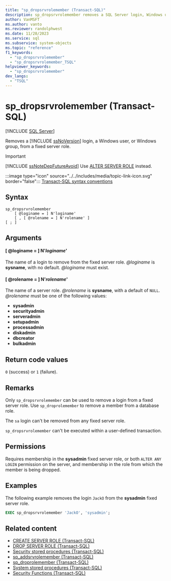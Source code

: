 ```yaml
---
title: "sp_dropsrvrolemember (Transact-SQL)"
description: sp_dropsrvrolemember removes a SQL Server login, Windows user, or Windows group, from a fixed server role.
author: VanMSFT
ms.author: vanto
ms.reviewer: randolphwest
ms.date: 11/28/2023
ms.service: sql
ms.subservice: system-objects
ms.topic: "reference"
f1_keywords:
  - "sp_dropsrvrolemember"
  - "sp_dropsrvrolemember_TSQL"
helpviewer_keywords:
  - "sp_dropsrvrolemember"
dev_langs:
  - "TSQL"
---
```

# sp_dropsrvrolemember (Transact-SQL)

[!INCLUDE [SQL Server](../../includes/applies-to-version/sqlserver.md)]

Removes a [!INCLUDE [ssNoVersion](../../includes/ssnoversion-md.md)] login, a Windows user, or Windows group, from a fixed server role.

> [!IMPORTANT]  
> [!INCLUDE [ssNoteDepFutureAvoid](../../includes/ssnotedepfutureavoid-md.md)] Use [ALTER SERVER ROLE](../../t-sql/statements/alter-server-role-transact-sql.md) instead.

:::image type="icon" source="../../includes/media/topic-link-icon.svg" border="false"::: [Transact-SQL syntax conventions](../../t-sql/language-elements/transact-sql-syntax-conventions-transact-sql.md)

## Syntax

```syntaxsql
sp_dropsrvrolemember
    [ @loginame = ] N'loginame'
    [ , [ @rolename = ] N'rolename' ]
[ ; ]
```

## Arguments

#### [ @loginame = ] N'*loginame*'

The name of a login to remove from the fixed server role. *@loginame* is **sysname**, with no default. *@loginame* must exist.

#### [ @rolename = ] N'*rolename*'

The name of a server role. *@rolename* is **sysname**, with a default of `NULL`. *@rolename* must be one of the following values:

- **sysadmin**
- **securityadmin**
- **serveradmin**
- **setupadmin**
- **processadmin**
- **diskadmin**
- **dbcreator**
- **bulkadmin**

## Return code values

`0` (success) or `1` (failure).

## Remarks

Only `sp_dropsrvrolemember` can be used to remove a login from a fixed server role. Use `sp_droprolemember` to remove a member from a database role.

The `sa` login can't be removed from any fixed server role.

`sp_dropsrvrolemember` can't be executed within a user-defined transaction.

## Permissions

Requires membership in the **sysadmin** fixed server role, or both `ALTER ANY LOGIN` permission on the server, and membership in the role from which the member is being dropped.

## Examples

The following example removes the login `JackO` from the **sysadmin** fixed server role.

```sql
EXEC sp_dropsrvrolemember 'JackO', 'sysadmin';
```

## Related content

- [CREATE SERVER ROLE (Transact-SQL)](../../t-sql/statements/create-server-role-transact-sql.md)
- [DROP SERVER ROLE (Transact-SQL)](../../t-sql/statements/drop-server-role-transact-sql.md)
- [Security stored procedures (Transact-SQL)](security-stored-procedures-transact-sql.md)
- [sp_addsrvrolemember (Transact-SQL)](sp-addsrvrolemember-transact-sql.md)
- [sp_droprolemember (Transact-SQL)](sp-droprolemember-transact-sql.md)
- [System stored procedures (Transact-SQL)](system-stored-procedures-transact-sql.md)
- [Security Functions (Transact-SQL)](../../t-sql/functions/security-functions-transact-sql.md)
